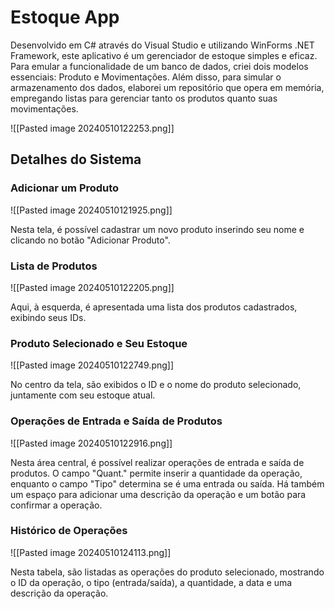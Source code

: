 ﻿# Estoque App


Desenvolvido em C# através do Visual Studio e utilizando WinForms .NET Framework, este aplicativo é um gerenciador de estoque simples e eficaz. Para emular a funcionalidade de um banco de dados, criei dois modelos essenciais: Produto e Movimentações. Além disso, para simular o armazenamento dos dados, elaborei um repositório que opera em memória, empregando listas para gerenciar tanto os produtos quanto suas movimentações.

![[Pasted image 20240510122253.png]]

## Detalhes do Sistema

### Adicionar um Produto

![[Pasted image 20240510121925.png]]

Nesta tela, é possível cadastrar um novo produto inserindo seu nome e clicando no botão "Adicionar Produto".

### Lista de Produtos

![[Pasted image 20240510122205.png]]

Aqui, à esquerda, é apresentada uma lista dos produtos cadastrados, exibindo seus IDs.

### Produto Selecionado e Seu Estoque

![[Pasted image 20240510122749.png]]

No centro da tela, são exibidos o ID e o nome do produto selecionado, juntamente com seu estoque atual.

### Operações de Entrada e Saída de Produtos

![[Pasted image 20240510122916.png]]

Nesta área central, é possível realizar operações de entrada e saída de produtos. O campo "Quant." permite inserir a quantidade da operação, enquanto o campo "Tipo" determina se é uma entrada ou saída. Há também um espaço para adicionar uma descrição da operação e um botão para confirmar a operação.

### Histórico de Operações

![[Pasted image 20240510124113.png]]

Nesta tabela, são listadas as operações do produto selecionado, mostrando o ID da operação, o tipo (entrada/saída), a quantidade, a data e uma descrição da operação.